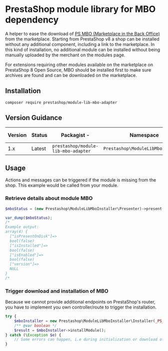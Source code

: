 # PrestaShop module library for MBO dependency

A helper to ease the download of [PS MBO (Marketplace in the Back Office)](https://github.com/PrestaShopCorp/ps_mbo) from the marketplace.
Starting from PrestaShop v8 a shop can be installed without any additional component, including a link to the marketplace. In this kind of installation, no additional module can be installed without being manually uploaded by the merchant on the modules page.

For extensions requiring other modules available on the marketplace on PrestaShop 8 Open Source, MBO should be installed first to make sure archives are found and can be downloaded on the marketplace.

## Installation

```
composer require prestashop/module-lib-mbo-adapter
```

## Version Guidance

| Version | Status         | Packagist           -| Namespace    | Repo                | Docs                | PHP Version  |
|---------|----------------|----------------------|--------------|---------------------|---------------------|--------------|
| 1.x     | Latest         | `prestashop/module-lib-mbo-adapter` | `Prestashop\ModuleLibMboInstaller` | [v1.x][lib-1-repo] | N/A                 | >=5.6   |

[lib-1-repo]: https://github.com/PrestaShopCorp/module-lib-mbo-installer/tree/main

## Usage

Actions and messages can be triggered if the module is missing from the shop.
This example would be called from your module.

### Retrieve details about module MBO

```php
$mboStatus = (new Prestashop\ModuleLibMboInstaller\Presenter)->present();

var_dump($mboStatus);
/*
Example output:
array(4) {
  ["isPresentOnDisk"]=>
  bool(false)
  ["isInstalled"]=>
  bool(false)
  ["isEnabled"]=>
  bool(false)
  ["version"]=>
  NULL
}
/*
```

### Trigger download and installation of MBO

Because we cannot provide additional endpoints on PrestaShop's router, you have to implement you own controller/route to trigger the installation.

```php
try {
    $mboInstaller = new Prestashop\ModuleLibMboInstaller\Installer(_PS_VERSION_);
    /** @var boolean */
    $result = $mboInstaller->installModule();
} catch (\Exception $e) {
    // Some errors can happen, i.e during initialization or download of the module
}
```
